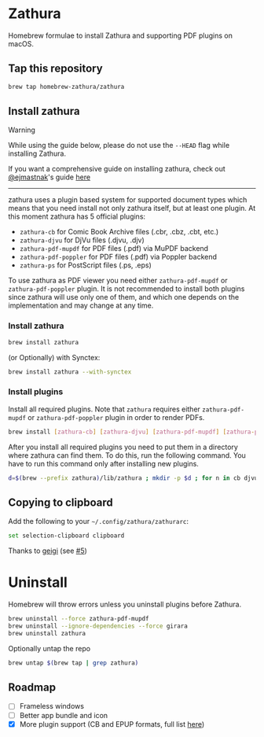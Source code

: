 # Zathura
Homebrew formulae to install Zathura and supporting PDF plugins on macOS.

## Tap this repository
```sh
brew tap homebrew-zathura/zathura
```

## Install zathura

> [!warning]
> While using the guide below, please do not use the `--HEAD` flag while installing Zathura.

If you want a comprehensive guide on installing zathura, check out [@ejmastnak](https://github.com/ejmastnak)'s guide [here](https://ejmastnak.com/tutorials/vim-latex/pdf-reader/#zathura-macos)

---

zathura uses a plugin based system for supported document types
which means that you need install not only zathura itself,
but at least one plugin. At this moment zathura has 5 official plugins:
- `zathura-cb` for Comic Book Archive files (.cbr, .cbz, .cbt, etc.)
- `zathura-djvu` for DjVu files (.djvu, .djv)
- `zathura-pdf-mupdf` for PDF files (.pdf) via MuPDF backend
- `zathura-pdf-poppler` for PDF files (.pdf) via Poppler backend
- `zathura-ps` for PostScript files (.ps, .eps)

To use zathura as PDF viewer you need either `zathura-pdf-mupdf`
or `zathura-pdf-poppler` plugin. It is not recommended to install
both plugins since zathura will use only one of them, and which
one depends on the implementation and may change at any time.

### Install zathura
```sh
brew install zathura
```

(or Optionally) with Synctex:
```sh
brew install zathura --with-synctex
```

### Install plugins
Install all required plugins. Note that `zathura` requires either
`zathura-pdf-mupdf` or `zathura-pdf-poppler` plugin in order to
render PDFs.
```sh
brew install [zathura-cb] [zathura-djvu] [zathura-pdf-mupdf] [zathura-pdf-poppler] [zathura-ps]
```

After you install all required plugins you need to put them in
a directory where zathura can find them. To do this, run the
following command. You have to run this command only after
installing new plugins.
```sh
d=$(brew --prefix zathura)/lib/zathura ; mkdir -p $d ; for n in cb djvu pdf-mupdf pdf-poppler ps ; do p=$(brew --prefix zathura-$n)/lib$n.dylib ; [[ -f $p ]] && ln -s $p $d ; done
```

## Copying to clipboard
Add the following to your `~/.config/zathura/zathurarc`:
```sh
set selection-clipboard clipboard
```
Thanks to [geigi](https://github.com/geigi) (see [#5](https://github.com/zegervdv/homebrew-zathura/issues/5))

# Uninstall
Homebrew will throw errors unless you uninstall plugins before Zathura.

```sh
brew uninstall --force zathura-pdf-mupdf
brew uninstall --ignore-dependencies --force girara
brew uninstall zathura
```

Optionally untap the repo

```sh
brew untap $(brew tap | grep zathura)
```

## Roadmap
- [ ] Frameless windows
- [ ] Better app bundle and icon
- [x] More plugin support (CB and EPUP formats, full list [here](https://archlinux.org/packages/?q=zathura-))
